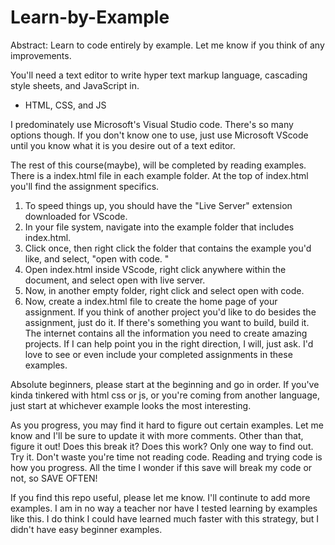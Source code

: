 # Learn-by-Example
Abstract: Learn to code entirely by example. Let me know if you think of any improvements.

You'll need a text editor to write hyper text markup language, cascading style sheets, and JavaScript in. 
  - HTML, CSS, and JS

I predominately use Microsoft's Visual Studio code. There's so many options though. If you don't know one to use, just use Microsoft VScode until you know what it is you desire out of a text editor.

The rest of this course(maybe), will be completed by reading examples. There is a index.html file in each example folder. At the top of index.html you'll find the assignment specifics. 

1.  To speed things up, you should have the "Live Server" extension downloaded for VScode. 
2.  In your file system, navigate into the example folder that includes index.html.
3. Click once, then right click the folder that contains the example you'd like, and select, "open with code. "
4. Open index.html inside VScode, right click anywhere within the document, and select open with live server.
5. Now, in another empty folder, right click and select open with code. 
6. Now, create a index.html file to create the home page of your assignment.
If you think of another project you'd like to do besides the assignment, just do it. If there's something you want to build, build it. The internet contains all the information you need to create amazing projects. If I can help point you in the right direction, I will, just ask.   I'd love to see or even include your completed assignments in these examples. 

Absolute beginners, please start at the beginning and go in order. 
If you've kinda tinkered with html css or js, or you're coming from another language, just start at whichever example looks the most interesting. 


As you progress, you may find it hard to figure out certain examples. Let me know and I'll be sure to update it with more comments. Other than that, figure it out! Does this break it? Does this work? Only one way to find out. Try it. Don't waste you're time not reading code. Reading and trying code is how you progress. All the time I wonder if this save will break my code or not, so SAVE OFTEN!

If you find this repo useful, please let me know. I'll continute to add more examples. I am in no way a teacher nor have I tested learning by examples like this. I do think I could have learned much faster with this strategy, but I didn't have easy beginner examples.


